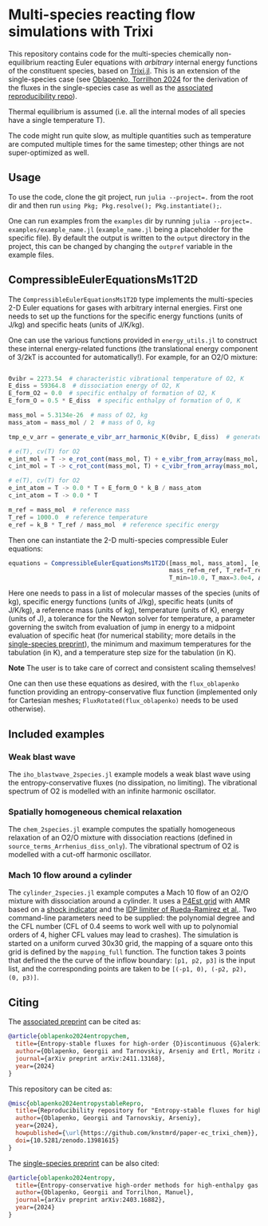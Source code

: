 # Multi-species reacting flow simulations with Trixi
This repository contains code for the multi-species chemically non-equilibrium reacting Euler equations with *arbitrary* internal energy functions
of the constituent species, based on [Trixi.jl](https://github.com/trixi-framework/Trixi.jl). This is an extension of the
single-species case (see [Oblapenko, Torrilhon 2024](https://arxiv.org/abs/2403.16882) for the derivation of the fluxes in the single-species case
as well as the [associated reproducibility repo](https://github.com/knstmrd/paper-ec_trixi_inte)).

Thermal equilibrium is assumed (i.e. all the internal modes of all species have a single temperature T).

The code might run quite slow, as multiple quantities such as temperature are computed multiple times for the same timestep; other things are not super-optimized as well.

## Usage
To use the code, clone the git project, run `julia --project=.` from the root dir and then run `using Pkg; Pkg.resolve(); Pkg.instantiate();`.

One can run examples from the `examples` dir by running `julia --project=. examples/example_name.jl` (`example_name.jl` being a placeholder for the specific file).
By default the output is written to the `output` directory in the project, this can be changed by changing the `outpref` variable in the example files.

## CompressibleEulerEquationsMs1T2D
The `CompressibleEulerEquationsMs1T2D` type implements the multi-species 2-D Euler equations for gases with arbitrary internal energies.
First one needs to set up the functions for the specific energy functions (units of J/kg) and specific heats (units of J/K/kg).

One can use the various functions provided in `energy_utils.jl` to construct these internal energy-related functions (the translational energy component of 3/2kT
is accounted for automatically!).
For example, for an O2/O mixture:
```julia

Θvibr = 2273.54  # characteristic vibrational temperature of O2, K
E_diss = 59364.8  # dissociation energy of O2, K
E_form_O2 = 0.0  # specific enthalpy of formation of O2, K 
E_form_O = 0.5 * E_diss  # specific enthalpy of formation of O, K

mass_mol = 5.3134e-26  # mass of O2, kg
mass_atom = mass_mol / 2  # mass of O, kg

tmp_e_v_arr = generate_e_vibr_arr_harmonic_K(Θvibr, E_diss)  # generate cut-off harmonic oscillator spectrum for O2

# e(T), cv(T) for O2
e_int_mol = T -> e_rot_cont(mass_mol, T) + e_vibr_from_array(mass_mol, T, tmp_e_v_arr) + E_form_O2 * k_B / mass_mol
c_int_mol = T -> c_rot_cont(mass_mol, T) + c_vibr_from_array(mass_mol, T, tmp_e_v_arr)

# e(T), cv(T) for O2
e_int_atom = T -> 0.0 * T + E_form_O * k_B / mass_atom
c_int_atom = T -> 0.0 * T

m_ref = mass_mol  # reference mass
T_ref = 1000.0  # reference temperature
e_ref = k_B * T_ref / mass_mol  # reference specific energy
```

Then one can instantiate the 2-D multi-species compressible Euler equations:
```julia
equations = CompressibleEulerEquationsMs1T2D([mass_mol, mass_atom], [e_int_mol, e_int_atom], [c_int_mol, c_int_atom],
                                             mass_ref=m_ref, T_ref=T_ref, e_ref=e_ref, T_tol=1e-11, min_T_jump_rel=1e-6,
                                             T_min=10.0, T_max=3.0e4, ΔT=1.0)
```
Here one needs to pass in a list of molecular masses of the species (units of kg), specific energy functions (units of J/kg), specific heats (units of J/K/kg),
a reference mass (units of kg), temperature (units of K), energy (units of J), a tolerance for the Newton solver for temperature, a parameter governing the switch
from evaluation of jump in energy to a midpoint evaluation of specific heat (for numerical stability; more details in the [single-species preprint](https://arxiv.org/abs/2403.16882)),
the minimum and maximum temperatures for the tabulation (in K), and a temperature step size for the tabulation (in K).

**Note** The user is to take care of correct and consistent scaling themselves!

One can then use these equations as desired, with the `flux_oblapenko` function providing an entropy-conservative flux function
(implemented only for Cartesian meshes; `FluxRotated(flux_oblapenko)` needs to be used otherwise).

## Included examples

### Weak blast wave
The `iho_blastwave_2species.jl` example models a weak blast wave using the entropy-conservative fluxes (no dissipation, no limiting).
The vibrational spectrum of O2 is modelled with an infinite harmonic oscillator.

### Spatially homogeneous chemical relaxation
The `chem_2species.jl` example computes the spatially homogeneous relaxation of an O2/O mixture with dissociation reactions (defined in `source_terms_Arrhenius_diss_only`).
The vibrational spectrum of O2 is modelled with a cut-off harmonic oscillator.

### Mach 10 flow around a cylinder
The `cylinder_2species.jl` example computes a Mach 10 flow of an O2/O mixture with dissociation around a cylinder.
It uses a [P4Est grid](https://p4est.org/) with AMR based on a [shock indicator](https://doi.org/10.1016/j.jcp.2020.109935) and the [IDP limiter of Rueda-Ramirez et al.](https://doi.org/10.1016/j.compfluid.2022.105627).
Two command-line parameters need to be supplied: the polynomial degree and the CFL number (CFL of 0.4 seems to work well with up to polynomial orders of 4, higher CFL values may lead to crashes).
The simulation is started on a uniform curved 30x30 grid, the mapping of a square onto this grid is defined by the `mapping_full` function.
The function takes 3 points that defined the the curve of the inflow boundary: `[p1, p2, p3]` is the input list, and the corresponding
points are taken to be `[(-p1, 0), (-p2, p2), (0, p3)]`.

## Citing
The [associated preprint](https://arxiv.org/abs/2411.13168) can be cited as:
```bibtex
@article{oblapenko2024entropychem,
  title={Entropy-stable fluxes for high-order {D}iscontinuous {G}alerkin simulations of high-enthalpy flows},
  author={Oblapenko, Georgii and Tarnovskiy, Arseniy and Ertl, Moritz and Torrilhon, Manuel},
  journal={arXiv preprint arXiv:2411.13168},
  year={2024}
}
```

This repository can be cited as:
```bibtex
@misc{oblapenko2024entropystableRepro,
  title={Reproducibility repository for "Entropy-stable fluxes for high-order {D}iscontinuous {G}alerkin simulations of high-enthalpy flows"},
  author={Oblapenko, Georgii and Tarnovskiy, Arseniy},
  year={2024},
  howpublished={\url{https://github.com/knstmrd/paper-ec_trixi_chem}},
  doi={10.5281/zenodo.13981615}
}
```

The [single-species preprint](https://arxiv.org/abs/2403.16882) can be also cited:
```bibtex
@article{oblapenko2024entropy,
  title={Entropy-conservative high-order methods for high-enthalpy gas flows},
  author={Oblapenko, Georgii and Torrilhon, Manuel},
  journal={arXiv preprint arXiv:2403.16882},
  year={2024}
}
```